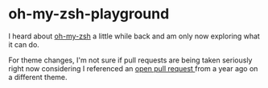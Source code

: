 # oh-my-zsh-playground
I heard about [oh-my-zsh](https://github.com/robbyrussell/oh-my-zsh) a little while back and am only now exploring what it can do. 

For theme changes, I'm not sure if pull requests are being taken seriously right now considering I referenced an [open pull request ](https://github.com/robbyrussell/oh-my-zsh/pull/6015)from a year ago on a different theme. 

